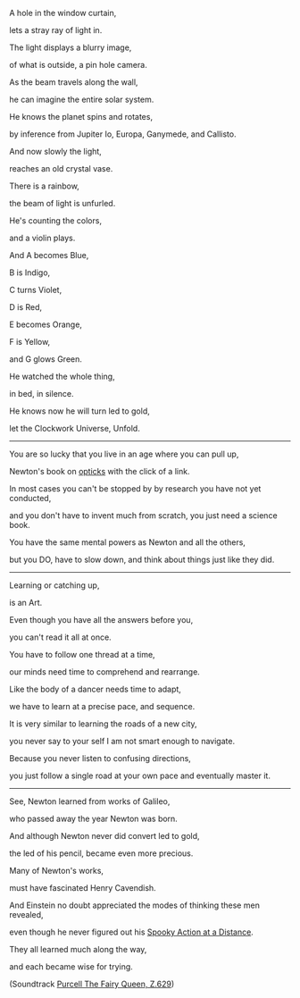 A hole in the window curtain,

lets a stray ray of light in.

The light displays a blurry image,

of what is outside, a pin hole camera.

As the beam travels along the wall,

he can imagine the entire solar system.

He knows the planet spins and rotates,

by inference from Jupiter Io, Europa, Ganymede, and Callisto.

And now slowly the light,

reaches an old crystal vase.

There is a rainbow,

the beam of light is unfurled.

He's counting the colors,

and a violin plays.

And A becomes Blue,

B is Indigo,

C turns Violet,

D is Red,

E becomes Orange,

F is Yellow,

and G glows Green.

He watched the whole thing,

in bed, in silence.

He knows now he will turn led to gold,

let the Clockwork Universe, Unfold.

---

You are so lucky that you live in an age where you can pull up,

Newton's book on [opticks](https://www.gutenberg.org/files/33504/33504-h/33504-h.htm) with the click of a link.

In most cases you can't be stopped by by research you have not yet conducted,

and you don't have to invent much from scratch, you just need a science book.

You have the same mental powers as Newton and all the others,

but you DO, have to slow down, and think about things just like they did.

---

Learning or catching up,

is an Art.

Even though you have all the answers before you,

you can't read it all at once.

You have to follow one thread at a time,

our minds need time to comprehend and rearrange.

Like the body of a dancer needs time to adapt,

we have to learn at a precise pace, and sequence.

It is very similar to learning the roads of a new city,

you never say to your self I am not smart enough to navigate.

Because you never listen to confusing directions,

you just follow a single road at your own pace and eventually master it.

---

See, Newton learned from works of Galileo,

who passed away the year Newton was born.

And although Newton never did convert led to gold,

the led of his pencil, became even more precious.

Many of Newton's works,

must have fascinated Henry Cavendish.

And Einstein no doubt appreciated the modes of thinking these men revealed,

even though he never figured out his [Spooky Action at a Distance](https://www.youtube.com/watch?v=JFozGfxmi8A).

They all learned much along the way,

and each became wise for trying.

(Soundtrack [Purcell The Fairy Queen, Z.629](https://musopen.org/music/11140-the-fairy-queen-z629/))
